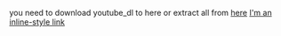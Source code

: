 you need to download youtube_dl to here or extract all from [here](https://github.com/liad07/youtube-downloader/blob/main/bin/all.zip?raw=true)
[I'm an inline-style link](https://www.google.com)
